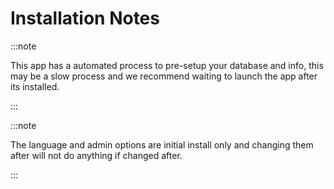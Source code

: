 # Installation Notes

:::note

This app has a automated process to pre-setup your database and info, this may be a slow process and we recommend waiting to launch the app after its installed.

:::

:::note

The language and admin options are initial install only and changing them after will not do anything if changed after.

:::
